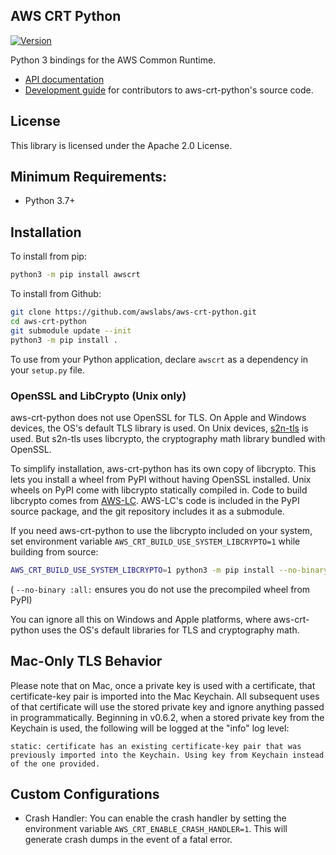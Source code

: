 ## AWS CRT Python

[![Version](https://img.shields.io/pypi/v/awscrt.svg?style=flat)](https://pypi.org/project/awscrt/)

Python 3 bindings for the AWS Common Runtime.

*   [API documentation](https://awslabs.github.io/aws-crt-python)
*   [Development guide](guides/dev/README.md) for contributors to aws-crt-python's source code.

## License

This library is licensed under the Apache 2.0 License.

## Minimum Requirements:

*   Python 3.7+

## Installation

To install from pip:

```bash
python3 -m pip install awscrt
```

To install from Github:

```bash
git clone https://github.com/awslabs/aws-crt-python.git
cd aws-crt-python
git submodule update --init
python3 -m pip install .
```

To use from your Python application, declare `awscrt` as a dependency in your `setup.py` file.

### OpenSSL and LibCrypto (Unix only)

aws-crt-python does not use OpenSSL for TLS.
On Apple and Windows devices, the OS's default TLS library is used.
On Unix devices, [s2n-tls](https://github.com/aws/s2n-tls) is used.
But s2n-tls uses libcrypto, the cryptography math library bundled with OpenSSL.

To simplify installation, aws-crt-python has its own copy of libcrypto.
This lets you install a wheel from PyPI without having OpenSSL installed.
Unix wheels on PyPI come with libcrypto statically compiled in.
Code to build libcrypto comes from [AWS-LC](https://github.com/aws/aws-lc).
AWS-LC's code is included in the PyPI source package, 
and the git repository includes it as a submodule.

If you need aws-crt-python to use the libcrypto included on your system, 
set environment variable `AWS_CRT_BUILD_USE_SYSTEM_LIBCRYPTO=1` while building from source:

```sh
AWS_CRT_BUILD_USE_SYSTEM_LIBCRYPTO=1 python3 -m pip install --no-binary :all: --verbose awscrt
```
( `--no-binary :all:` ensures you do not use the precompiled wheel from PyPI)

You can ignore all this on Windows and Apple platforms, where aws-crt-python
uses the OS's default libraries for TLS and cryptography math.

## Mac-Only TLS Behavior

Please note that on Mac, once a private key is used with a certificate, that certificate-key pair is imported into the Mac Keychain. All subsequent uses of that certificate will use the stored private key and ignore anything passed in programmatically. Beginning in v0.6.2, when a stored private key from the Keychain is used, the following will be logged at the "info" log level:

```
static: certificate has an existing certificate-key pair that was previously imported into the Keychain. Using key from Keychain instead of the one provided.
```

## Custom Configurations
- Crash Handler: You can enable the crash handler by setting the environment variable `AWS_CRT_ENABLE_CRASH_HANDLER=1`. This will generate crash dumps in the event of a fatal error.
